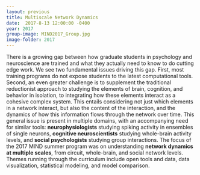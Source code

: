 ```yaml
---
layout: previous
title: Multiscale Network Dynamics
date:  2017-8-13 12:00:00 -0400
year: 2017
group-image: MIND2017_Group.jpg
image-folder: 2017
---
```


There is a growing gap between how graduate students in psychology and neuroscience are trained and what they actually need to know to do cutting edge work.  We see two fundamental issues driving this gap. First, most training programs do not expose students to the latest computational tools.  Second, an even greater challenge is to supplement the traditional reductionist approach to studying the elements of brain, cognition, and behavior in isolation, to integrating how these elements interact as a cohesive complex system.  This entails considering not just which elements in a network interact, but also the content of the interaction, and the dynamics of how this information flows through the network over time.  This general issue is present in multiple domains, with an accompanying need for similar tools: **neurophysiologists** studying spiking activity in ensembles of single neurons, **cognitive neuroscientists** studying whole-brain activity levels, and **social psychologists** studying group interactions. The focus of the 2017 MIND summer program was on understanding **network dynamics at multiple scales**, from circuit, whole-brain, and social network levels. Themes running through the curriculum include open tools and data, data visualization, statistical modeling, and model comparison.
